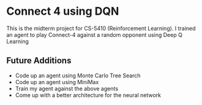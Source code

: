 # Connect 4 using DQN
This is the midterm project for CS-5410 (Reinforcement Learning). I trained an agent to play Connect-4 against a random opponent using Deep Q Learning

## Future Additions
- Code up an agent using Monte Carlo Tree Search
- Code up an agent using MiniMax
- Train my agent against the above agents
- Come up with a better architecture for the neural network